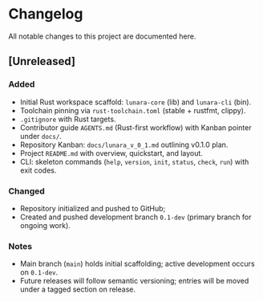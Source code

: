 # Changelog

All notable changes to this project are documented here.

## [Unreleased]
### Added
- Initial Rust workspace scaffold: `lunara-core` (lib) and `lunara-cli` (bin).
- Toolchain pinning via `rust-toolchain.toml` (stable + rustfmt, clippy).
- `.gitignore` with Rust targets.
- Contributor guide `AGENTS.md` (Rust-first workflow) with Kanban pointer under `docs/`.
- Repository Kanban: `docs/lunara_v_0_1.md` outlining v0.1.0 plan.
- Project `README.md` with overview, quickstart, and layout.
- CLI: skeleton commands (`help`, `version`, `init`, `status`, `check`, `run`) with exit codes.

### Changed
- Repository initialized and pushed to GitHub;
- Created and pushed development branch `0.1-dev` (primary branch for ongoing work).

### Notes
- Main branch (`main`) holds initial scaffolding; active development occurs on `0.1-dev`.
- Future releases will follow semantic versioning; entries will be moved under a tagged section on release.
